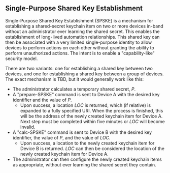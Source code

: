## Single-Purpose Shared Key Establishment ##

Single-Purpose Shared Key Establishment (SPSKE) is a mechanism for
establishing a shared-secret keychain item on two or more devices
in-band without an administrator ever learning the shared secret. This
enables the establishment of long-lived automation relationships. This
shared key can then be associated with a very limited single-purpose
identity to allow devices to perform actions on each other without
granting the ability to perform unauthorized actions. The intent is to
enable a "capability-like" security model.

There are two variants: one for establishing a shared key between two
devices, and one for establishing a shared key between a group of
devices. The exact mechanism is TBD, but it would generally work like
this:

*   The administrator calculates a temporary shared secret, *P*.
*   A "prepare-SPSKE" command is sent to Device A with the desired key
    identifier and the value of *P*.
    *   Upon success, a location *LOC* is returned, which (if
        relative) is expanded to a fully specified URI. When the
        process is finished, this will be the address of the newly
        created keychain item for Device A. Next step must be
        completed within five minutes or *LOC* will become
        invalid.
*   A "calc-SPSKE" command is sent to Device B with the desired key
    identifier, the value of *P*, and the value of *LOC*.
    *   Upon success, a location to the newly created keychain item
        for Device B is returned. *LOC* can then be considered the
        location of the newly created keychain item for Device A.
*   The administrator can then configure the newly created keychain
    items as appropriate, without ever learning the shared secret they
    contain.
